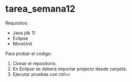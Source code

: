 # tarea_semana12

Requisitos:
- Java jdk 11
- Eclipse
- MoreUnit

Para probar el codigo:
1. Clonar el repositorio.
2. En Eclipse se deberá importar projecto desde carpeta.
3. Ejecutar pruebas con ctrl+r
